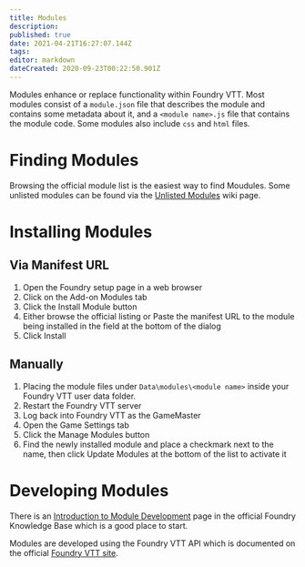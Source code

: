 ```yaml
---
title: Modules
description: 
published: true
date: 2021-04-21T16:27:07.144Z
tags: 
editor: markdown
dateCreated: 2020-09-23T00:22:50.901Z
---
```


Modules enhance or replace functionality within Foundry VTT. Most modules consist of a `module.json` file that describes the module and contains some metadata about it, and a `<module name>.js` file that contains the module code. Some modules also include `css` and `html` files.

# Finding Modules
Browsing the official module list is the easiest way to find Moudules. Some unlisted modules can be found via the [Unlisted Modules](/en/community/community-unlisted-modules) wiki page.

# Installing Modules

## Via Manifest URL
1. Open the Foundry setup page in a web browser
2. Click on the Add-on Modules tab
3. Click the Install Module button
4. Either browse the official listing or Paste the manifest URL to the module being installed in the field at the bottom of the dialog
5. Click Install 

## Manually
1. Placing the module files under `Data\modules\<module name>` inside your Foundry VTT user data folder. 
2. Restart the Foundry VTT server
3. Log back into Foundry VTT as the GameMaster
4. Open the Game Settings tab
5. Click the Manage Modules button
6. Find the newly installed module and place a checkmark next to the name, then click Update Modules at the bottom of the list to activate it


# Developing Modules
There is an [Introduction to Module Development](https://foundryvtt.com/article/module-development/) page in the official Foundry Knowledge Base which is a good place to start.

Modules are developed using the Foundry VTT API which is documented on the official [Foundry VTT site](https://foundryvtt.com/api/).

